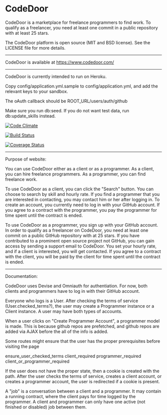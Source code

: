 CodeDoor
========

CodeDoor is a marketplace for freelance programmers to find work.  To qualify as a freelancer, you need at least one commit in a public repository with at least 25 stars.

The CodeDoor platform is open source (MIT and BSD license).  See the LICENSE file for more details.

---------------

CodeDoor is available at https://www.codedoor.com/

---------------

CodeDoor is currently intended to run on Heroku.

Copy config/application.yml.sample to config/application.yml, and add the relevant keys to your sandbox.

The oAuth callback should be ROOT_URL/users/auth/github

Make sure you run db:seed.  If you do not want test data, run db:update_skills instead.

[![Code Climate](https://codeclimate.com/github/CodeDoor/codedoor.png)](https://codeclimate.com/github/CodeDoor/codedoor)

[![Build Status](https://travis-ci.org/CodeDoor/codedoor.png?branch=master)](https://travis-ci.org/CodeDoor/codedoor)

[![Coverage Status](https://coveralls.io/repos/CodeDoor/codedoor/badge.png?branch=master)](https://coveralls.io/r/CodeDoor/codedoor?branch=master)

---------------

Purpose of website:

You can use CodeDoor either as a client or as a programmer.  As a client, you can hire freelance programmers.  As a programmer, you can find freelance work.

To use CodeDoor as a client, you can click the "Search" button.  You can choose to search by skill and hourly rate.  If you find a programmer that you are interested in contacting, you may contact him or her after logging in.  To create an account, you currently need to log in with your GitHub account.  If you agree to a contract with the programmer, you pay the programmer for time spent until the contract is ended.

To use CodeDoor as a programmer, you sign up with your GitHub account. In order to qualify as a freelancer on CodeDoor, you need at least one commit on a public GitHub repository with at 25 stars.  If you have contributed to a prominent open source project not GitHub, you can gain access by sending a support email to CodeDoor.  You set your hourly rate, and if a client is interested, you will get contacted. If you agree to a contract with the client, you will be paid by the client for time spent until the contract is ended.

---------------

Documentation:

CodeDoor uses Devise and Omniauth for authentiation.  For now, both clients and programmers have to log in with their GitHub account.

Everyone who logs is a User.  After checking the terms of service (User.checked_terms?), the user may create a Programmer instance or a Client instance.  A user may have both types of accounts.

When a user clicks on "Create Programmer Account", a programmer model is made.  This is because github repos are prefetched, and github repos are added via AJAX before the all of the info is added.

Some routes might ensure that the user has the proper prerequisites before visiting the page

ensure_user_checked_terms
client_required
programmer_required
client_or_programmer_required

If the user does not have the proper state, then a cookie is created with the path.  After the user checks the terms of service, creates a client account, or creates a programmer account, the user is redirected if a cookie is present.

A "job" is a conversation between a client and a programmer.  It may contain a running contract, where the client pays for time logged by the programmer.  A client and programmer can only have one active (not finished or disabled) job between them.

